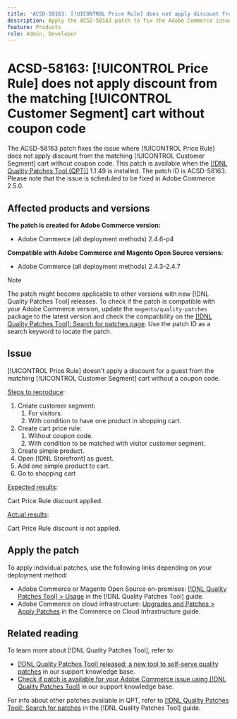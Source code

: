```yaml
---
title: 'ACSD-58163: [!UICONTROL Price Rule] does not apply discount from the matching [!UICONTROL Customer Segment] cart without coupon code'
description: Apply the ACSD-58163 patch to fix the Adobe Commerce issue where [!UICONTROL Price Rule] doesn't apply a discount for a guest from the matching [!UICONTROL Customer Segment] cart without a coupon code.
feature: Products
role: Admin, Developer
---
```


# ACSD-58163: [!UICONTROL Price Rule] does not apply discount from the matching [!UICONTROL Customer Segment] cart without coupon code

The ACSD-58163 patch fixes the issue where [!UICONTROL Price Rule] does not apply discount from the matching [!UICONTROL Customer Segment] cart without coupon code. This patch is available when the [[!DNL Quality Patches Tool (QPT)]](/help/announcements/adobe-commerce-announcements/magento-quality-patches-released-new-tool-to-self-serve-quality-patches.md) 1.1.49 is installed. The patch ID is ACSD-58163. Please note that the issue is scheduled to be fixed in Adobe Commerce 2.5.0.

## Affected products and versions

**The patch is created for Adobe Commerce version:**

* Adobe Commerce (all deployment methods) 2.4.6-p4

**Compatible with Adobe Commerce and Magento Open Source versions:**

* Adobe Commerce (all deployment methods) 2.4.3-2.4.7

>[!NOTE]
>
>The patch might become applicable to other versions with new [!DNL Quality Patches Tool] releases. To check if the patch is compatible with your Adobe Commerce version, update the `magento/quality-patches` package to the latest version and check the compatibility on the [[!DNL Quality Patches Tool]: Search for patches page](https://experienceleague.adobe.com/tools/commerce-quality-patches/index.html). Use the patch ID as a search keyword to locate the patch.

## Issue

[!UICONTROL Price Rule] doesn't apply a discount for a guest from the matching [!UICONTROL Customer Segment] cart without a coupon code.

<u>Steps to reproduce</u>:

1. Create customer segment: 
   1. For visitors.
   1. With condition to have one product in shopping cart.
1. Create cart price rule: 
   1. Without coupon code.
   1. With condition to be matched with visitor customer segment.
1. Create simple product.
1. Open [!DNL Storefront] as guest.
1. Add one simple product to cart.
1. Go to shopping cart

<u>Expected results</u>:

Cart Price Rule discount applied.

<u>Actual results</u>:

Cart Price Rule discount is not applied.

## Apply the patch

To apply individual patches, use the following links depending on your deployment method:

* Adobe Commerce or Magento Open Source on-premises: [[!DNL Quality Patches Tool] > Usage](https://experienceleague.adobe.com/docs/commerce-operations/tools/quality-patches-tool/usage.html) in the [!DNL Quality Patches Tool] guide.
* Adobe Commerce on cloud infrastructure: [Upgrades and Patches > Apply Patches](https://experienceleague.adobe.com/docs/commerce-cloud-service/user-guide/develop/upgrade/apply-patches.html) in the Commerce on Cloud Infrastructure guide.

## Related reading

To learn more about [!DNL Quality Patches Tool], refer to:

* [[!DNL Quality Patches Tool] released: a new tool to self-serve quality patches](/help/announcements/adobe-commerce-announcements/magento-quality-patches-released-new-tool-to-self-serve-quality-patches.md) in our support knowledge base.
* [Check if patch is available for your Adobe Commerce issue using [!DNL Quality Patches Tool]](/help/support-tools/patches-available-in-qpt-tool/check-patch-for-magento-issue-with-magento-quality-patches.md) in our support knowledge base.

For info about other patches available in QPT, refer to [[!DNL Quality Patches Tool]: Search for patches](https://experienceleague.adobe.com/tools/commerce-quality-patches/index.html) in the [!DNL Quality Patches Tool] guide.
